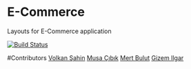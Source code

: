 # E-Commerce

Layouts for E-Commerce application

[![Build Status](https://travis-ci.org/metalcoder/E-Commerce.svg?branch=master)](https://travis-ci.org/metalcoder/E-Commerce)

#Contributors
[Volkan Şahin](https://github.com/metalcoder)
[Musa Çıbık](https://github.com/musacibik)
[Mert Bulut](https://github.com/mrtblt)
[Gizem Ilgar](https://github.com/gzmilgar)
